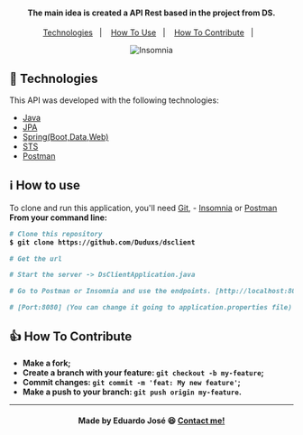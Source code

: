 <h4 align="center">
  <p>The main idea is created a API Rest based in the project from DS.</p>
</h4>

<p align="center">
  <a href="#rocket-technologies">Technologies</a>&nbsp;&nbsp;&nbsp;|&nbsp;&nbsp;&nbsp;
  <a href="#information_source-how-to-use">How To Use</a>&nbsp;&nbsp;&nbsp;|&nbsp;&nbsp;&nbsp;
  <a href="#thumbsup-how-to-contribute">How To Contribute</a>&nbsp;&nbsp;&nbsp;|&nbsp;&nbsp;&nbsp;
</p>

<p align="center">
<img alt="Insomnia" src="https://ik.imagekit.io/27ewoxssse/crud-bootcamp_gJ9xksfbn.jpg"> 
</p>

## :rocket: Technologies

This API was developed with the following technologies:

-  [Java](https://www.java.com/pt_BR/)
-  [JPA](https://www.devmedia.com.br/introducao-a-jpa-java-persistence-api/28173)
-  [Spring(Boot,Data,Web)](https://spring.io/projects/spring-framework)
-  [STS](https://spring.io/tools)
-  [Postman](https://www.postman.com/)

## :information_source: How to use

To clone and run this application, you'll need [Git](https://git-scm.com), - [Insomnia](https://insomnia.rest/download/) or [Postman](https://www.postman.com/) <b>From your command line:

```bash
# Clone this repository
$ git clone https://github.com/Duduxs/dsclient

# Get the url 

# Start the server -> DsClientApplication.java

# Go to Postman or Insomnia and use the endpoints. [http://localhost:8080/...]

# [Port:8080] (You can change it going to application.properties file)

```

## :thumbsup: How To Contribute

-  Make a fork;
-  Create a branch with your feature: `git checkout -b my-feature`;
-  Commit changes: `git commit -m 'feat: My new feature'`;
-  Make a push to your branch: `git push origin my-feature`.

---

<h4 align="center">
    Made by Eduardo José 😆 <a href="https://www.linkedin.com/in/eduarddojose/" target="_blank">Contact me!</a>
</h4>

